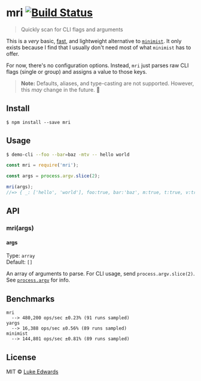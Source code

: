 # mri [![Build Status](https://travis-ci.org/lukeed/mri.svg?branch=master)](https://travis-ci.org/lukeed/mri)

> Quickly scan for CLI flags and arguments

This is a *very* basic, [fast](#benchmarks), and lightweight alternative to [`minimist`](https://github.com/substack/minimist). It only exists because I find that I usually don't need most of what `minimist` has to offer.

For now, there's no configuration options. Instead, `mri` just parses raw CLI flags (single or group) and assigns a value to those keys.

> **Note:** Defaults, aliases, and type-casting are not supported. However, this _may_ change in the future. :thinking:


## Install

```
$ npm install --save mri
```


## Usage

```sh
$ demo-cli --foo --bar=baz -mtv -- hello world
```

```js
const mri = require('mri');

const args = process.argv.slice(2);

mri(args);
//=> { _: ['hello', 'world'], foo:true, bar:'baz', m:true, t:true, v:true }
```

## API

### mri(args)

#### args

Type: `array`<br>
Default: `[]`

An array of arguments to parse. For CLI usage, send `process.argv.slice(2)`. See [`process.argv`](https://nodejs.org/docs/latest/api/process.html#process_process_argv) for info.


## Benchmarks

```
mri
  --> 480,200 ops/sec ±0.23% (91 runs sampled)
yargs
  --> 16,388 ops/sec ±0.56% (89 runs sampled)
minimist
  --> 144,801 ops/sec ±0.81% (89 runs sampled)
```


## License

MIT © [Luke Edwards](https://lukeed.com)
